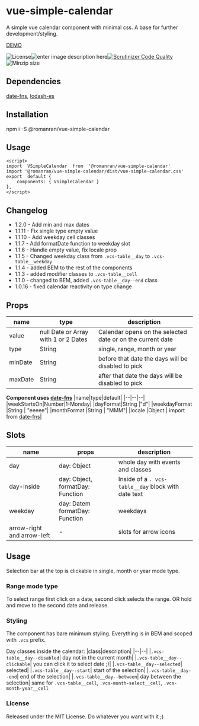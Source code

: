 # vue-simple-calendar

A simple vue calendar component with minimal css. A base for further development/styling.
  
[DEMO](https://ecstatic-elion-f195d3.netlify.app/)

![License](https://img.shields.io/github/license/romanran/vue-simple-calendar)![enter image description here](https://img.shields.io/depfu/romanran/vue-simple-calendar)[![Scrutinizer Code Quality](https://scrutinizer-ci.com/g/romanran/vue-simple-calendar/badges/quality-score.png?b=master)](https://scrutinizer-ci.com/g/romanran/vue-simple-calendar/?branch=master)![Minzip size](https://img.shields.io/bundlephobia/minzip/@romanran/vue-simple-calendar)

## Dependencies

[date-fns](https://date-fns.org/v2.16.1), [lodash-es](https://www.npmjs.com/package/lodash-es)

## Installation

npm i -S @romanran/vue-simple-calendar

## Usage

    <script>
    import  VSimpleCalendar  from  '@romanran/vue-simple-calendar'
    import '@romanran/vue-simple-calendar/dist/vue-simple-calendar.css'
    export  default {
        components: { VSimpleCalendar }
    },
    </script>


## Changelog
 - 1.2.0 - Add min and max dates
 - 1.1.11 - Fix single type empty value
 - 1.1.10 - Add weekday cell classes
 - 1.1.7 - Add formatDate function to weekday slot
 - 1.1.6 - Handle empty value, fix locale prop
 - 1.1.5 - Changed weekday class from `.vcs-table__day` to `.vcs-table__weekday`
 - 1.1.4 - added BEM to the rest of the components
 - 1.1.3 - added modifier classes to `.vcs-table__cell`
 - 1.1.0 - changed to BEM, added `.vcs-table__day--end` class
 - 1.0.16 - fixed calendar reactivity on type change
## Props

|name|type|description|
|--|--|--|
|value| null Date or Array with 1 or 2 Dates| Calendar opens on the selected date or on the current date|
|type|String|single, range, month or year|
|minDate |String | before that date the days will be disabled to pick|
|maxDate |String | after that date the days will be disabled to pick|

**Component uses [date-fns](https://date-fns.org/v2.16.1/docs/format)**
|name|type|default|
|--|--|--|
|weekStartsOn|Number|1-Monday|
|dayFormat|String |"d"|
|weekdayFormat |String | "eeeee"|
|monthFormat |String | "MMM"|
|locale |Object | import from [date-fns](https://date-fns.org/v2.16.1/docs/ECMAScript-Modules)|

## Slots

|name|props|description|
|--|--|--|
|day|day: Object|whole day with events and classes|
|day-inside|day: Object, formatDay: Function|Inside of a `. vcs-table__day` block with date text|
|weekday |day: Datem formatDay: Function|weekdays|
|arrow-right and arrow-left|-|slots for arrow icons|

## Usage

Selection bar at the top is clickable in single, month or year mode type.

### Range mode type

To select range first click on a date, second click selects the range. OR hold and move to the second date and release.

### Styling

The component has bare minimum styling. Everything is in BEM and scoped with `.vcs` prefix.

Day classes inside the calendar:
|class|description|
|--|--|
|`.vcs-table__day--disabled`| day not in the current month|
|`.vcs-table__day--clickable`| you can click it to select date ;)|
|`.vcs-table__day--selected`| selected|
|`.vcs-table__day--start`| start of the selection|
|`.vcs-table__day--end`| end of the selection|
|`.vcs-table__day--between`| day between the selection|
same for `.vcs-table__cell`, `.vcs-month-select__cell`, `.vcs-month-year__cell`
### License
Released under the MIT License. Do whatever you want with it ;)